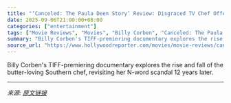 ```yaml
---
title: "‘Canceled: The Paula Deen Story’ Review: Disgraced TV Chef Offers a Full Serving of Excuses in New Doc"
date: 2025-09-06T21:00:00+08:00
categories: ["entertainment"]
tags: ["Movie Reviews", "Movies", "Billy Corben", "Canceled: The Paula Deen Story", "Gordon Elliott", "Paula Deen", "TIFF", "TIFF 2025", "Toronto Film Festival", "Toronto International Film Festival"]
summary: "Billy Corben's TIFF-premiering documentary explores the rise and fall of the butter-loving Southern chef, revisiting her N-word scandal 12 years later."
source_url: "https://www.hollywoodreporter.com/movies/movie-reviews/canceled-the-paula-deen-story-review-1236362988/"
---
```


Billy Corben's TIFF-premiering documentary explores the rise and fall of the butter-loving Southern chef, revisiting her N-word scandal 12 years later.

---

*来源: [原文链接](https://www.hollywoodreporter.com/movies/movie-reviews/canceled-the-paula-deen-story-review-1236362988/)*
